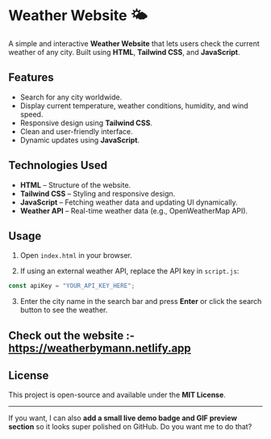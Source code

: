 # Weather Website 🌤️

A simple and interactive **Weather Website** that lets users check the current weather of any city. Built using **HTML**, **Tailwind CSS**, and **JavaScript**.

## Features

* Search for any city worldwide.
* Display current temperature, weather conditions, humidity, and wind speed.
* Responsive design using **Tailwind CSS**.
* Clean and user-friendly interface.
* Dynamic updates using **JavaScript**.

## Technologies Used

* **HTML** – Structure of the website.
* **Tailwind CSS** – Styling and responsive design.
* **JavaScript** – Fetching weather data and updating UI dynamically.
* **Weather API** – Real-time weather data (e.g., OpenWeatherMap API).

## Usage

1. Open `index.html` in your browser.

2. If using an external weather API, replace the API key in `script.js`:

```javascript
const apiKey = "YOUR_API_KEY_HERE";
```

3. Enter the city name in the search bar and press **Enter** or click the search button to see the weather.

## Check out the website :- https://weatherbymann.netlify.app

## License

This project is open-source and available under the **MIT License**.

---

If you want, I can also **add a small live demo badge and GIF preview section** so it looks super polished on GitHub. Do you want me to do that?
